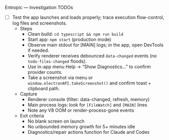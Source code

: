 Entropic — Investigation TODOs

- [ ] Test the app launches and loads properly; trace execution flow-control, log files and screenshots.
  - Steps
    - Clean build: `cd typescript && npm run build`
    - Start app: `npm start` (production mode)
    - Observe main stdout for [MAIN] logs; in the app, open DevTools if needed.
    - Verify renderer receives debounced `data-changed` events (no `todo-files-changed` floods).
    - Use in-app menu Help → “Show Diagnostics…” to confirm provider counts.
    - Take a screenshot via menu or `window.electronAPI.takeScreenshot()` and confirm toast + clipboard path.
  - Capture
    - Renderer console (filter: data-changed, refresh, memory)
    - Main process logs: look for `[FileWatch]` and `[MAIN]` lines
    - Note any V8 OOM or render-process-gone events
  - Exit criteria
    - No blank screen on launch
    - No unbounded memory growth for 5+ minutes idle
    - Diagnostics/repair actions function for Claude and Codex

